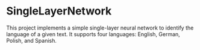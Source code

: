 # SingleLayerNetwork
This project implements a simple single-layer neural network to identify the language of a given text. It supports four languages: English, German, Polish, and Spanish.
